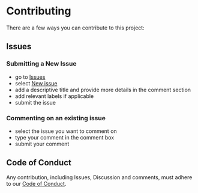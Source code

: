 # Contributing

There are a few ways you can contribute to this project:

## Issues

### Submitting a New Issue

- go to [Issues](https://github.com/WorldHealthOrganization/GoDataSource-MobileApp/issues) 
- select [New issue](https://github.com/WorldHealthOrganization/GoDataSource-MobileApp/issues/new)
- add a descriptive title and provide more details in the comment section
- add relevant labels if applicable
- submit the issue

### Commenting on an existing issue

- select the issue you want to comment on
- type your comment in the comment box
- submit your comment

## Code of Conduct

Any contribution, including Issues, Discussion and comments, must adhere to our [Code of Conduct](CODE_OF_CONDUCT.md).
